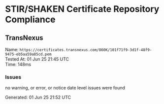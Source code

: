 # STIR/SHAKEN Certificate Repository Compliance

## TransNexus

Name: `https://certificates.transnexus.com/860K/101f71f9-3d1f-48f9-9475-eb5aa59a85cd.pem`\
Tested At: 01 Jun 25 21:45 UTC\
Time: 148ms

### Issues

no warning, or error, or notice date level issues were found

Generated: 01 Jun 25 21:52 UTC